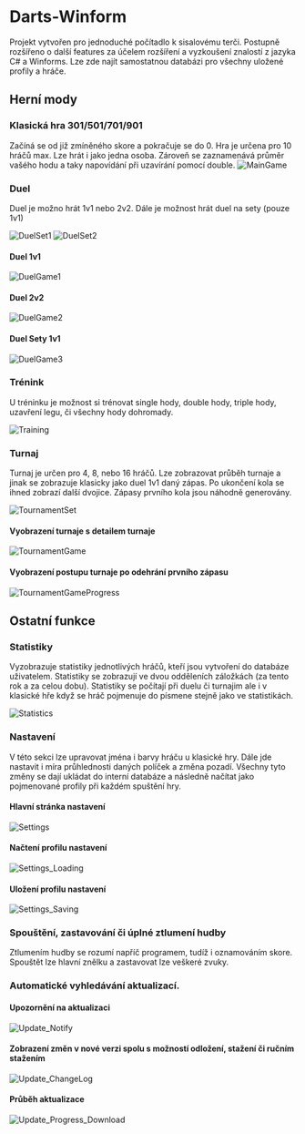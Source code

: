 # Darts-Winform
Projekt vytvořen pro jednoduché počítadlo k sisalovému terči.
Postupně rozšířeno o další features za účelem rozšíření a vyzkoušení znalostí z jazyka C# a Winforms. Lze zde najít samostatnou databázi pro všechny uložené profily a hráče. 

## Herní mody
### Klasická hra 301/501/701/901
Začíná se od již zmíněného skore a pokračuje se do 0. Hra je určena pro 10 hráčů max. Lze hrát i jako jedna osoba. 
Zároveň se zaznamenává průměr vašého hodu a taky napovídání při uzavírání pomocí double.
![MainGame](assets_md/Main_gamepic.jpg)

### Duel
Duel je možno hrát 1v1 nebo 2v2. Dále je možnost hrát duel na sety (pouze 1v1)

![DuelSet1](assets_md/GetReadyDuel.jpg)
![DuelSet2](assets_md/GetReadyDuel2.jpg)

#### Duel 1v1
![DuelGame1](assets_md/DuelGame.jpg)
#### Duel 2v2
![DuelGame2](assets_md/Duel2.jpg)
#### Duel Sety 1v1
![DuelGame3](assets_md/DuelGameSets.jpg)

### Trénink
U tréninku je možnost si trénovat single hody, double hody, triple hody, uzavření legu, či všechny hody dohromady.

![Training](assets_md/TrainingMain.jpg)


### Turnaj
Turnaj je určen pro 4, 8, nebo 16 hráčů. Lze zobrazovat průběh turnaje a jinak se zobrazuje klasicky jako duel 1v1 daný zápas. 
Po ukončení kola se ihned zobrazí další dvojice. Zápasy prvního kola jsou náhodně generovány.

![TournamentSet](assets_md/GetReadyTournament.jpg)

#### Vyobrazení turnaje s detailem turnaje
![TournamentGame](assets_md/TournamentGame.jpg)

#### Vyobrazení postupu turnaje po odehrání prvního zápasu
![TournamentGameProgress](assets_md/Tournament_progress.jpg)

## Ostatní funkce
### Statistiky
Vyzobrazuje statistiky jednotlivých hráčů, kteří jsou vytvoření do databáze uživatelem. 
Statistiky se zobrazují ve dvou odděleních záložkách (za tento rok a za celou dobu). 
Statistiky se počítají při duelu či turnajim ale i v klasické hře když se hráč pojmenuje do písmene stejně jako ve statistikách.

![Statistics](assets_md/Statistics.jpg)

### Nastavení
V této sekci lze upravovat jména i barvy hráču u klasické hry. Dále jde nastavit i míra průhlednosti daných políček a změna pozadí.
Všechny tyto změny se dají ukládat do interní databáze a následně načítat jako pojmenované profily při každém spuštění hry. 

#### Hlavní stránka nastavení
![Settings](assets_md/SettingsMain.jpg)
#### Načtení profilu nastavení 
![Settings_Loading](assets_md/SettingsLoad.jpg)
#### Uložení profilu nastavení 
![Settings_Saving](assets_md/SettingsSave.jpg)

### Spouštění, zastavování či úplné ztlumení hudby
Ztlumením hudby se rozumí napříč programem, tudíž i oznamováním skore. Spouštět lze hlavní znělku a zastavovat lze veškeré zvuky. 

### Automatické vyhledávání aktualizací.

#### Upozornění na aktualizaci
![Update_Notify](assets_md/UpdateWarning.jpg)
#### Zobrazení změn v nové verzi spolu s možností odložení, stažení či ručním stažením
![Update_ChangeLog](assets_md/UpdateLog.jpg)
#### Průběh aktualizace
![Update_Progress_Download](assets_md/UpdateProgress.jpg)